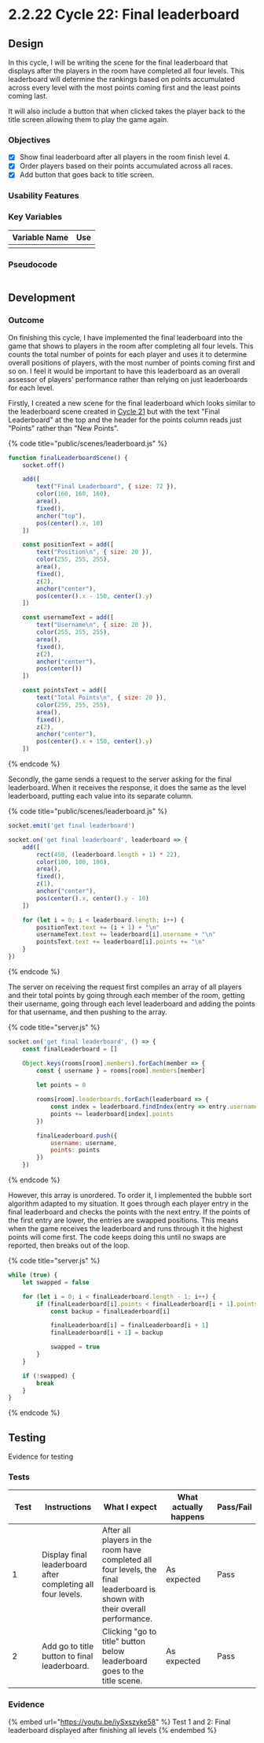 # 2.2.22 Cycle 22: Final leaderboard

## Design

In this cycle, I will be writing the scene for the final leaderboard that displays after the players in the room have completed all four levels. This leaderboard will determine the rankings based on points accumulated across every level with the most points coming first and the least points coming last.

It will also include a button that when clicked takes the player back to the title screen allowing them to play the game again.&#x20;

### Objectives

* [x] Show final leaderboard after all players in the room finish level 4.
* [x] Order players based on their points accumulated across all races.
* [x] Add button that goes back to title screen.

### Usability Features

### Key Variables

| Variable Name | Use |
| ------------- | --- |
|               |     |

### Pseudocode

```
```

## Development

### Outcome

On finishing this cycle, I have implemented the final leaderboard into the game that shows to players in the room after completing all four levels. This counts the total number of points for each player and uses it to determine overall positions of players, with the most number of points coming first and so on. I feel it would be important to have this leaderboard as an overall assessor of players' performance rather than relying on just leaderboards for each level.&#x20;

Firstly, I created a new scene for the final leaderboard which looks similar to the leaderboard scene created in [Cycle 21](2.2.21-cycle-21.md) but with the text "Final Leaderboard" at the top and the header for the points column reads just "Points" rather than "New Points".

{% code title="public/scenes/leaderboard.js" %}
```javascript
function finalLeaderboardScene() {
    socket.off()

    add([
        text("Final Leaderboard", { size: 72 }),
        color(160, 160, 160),
        area(),
        fixed(),
        anchor("top"),
        pos(center().x, 10)
    ])

    const positionText = add([
        text("Position\n", { size: 20 }),
        color(255, 255, 255),
        area(),
        fixed(),
        z(2),
        anchor("center"),
        pos(center().x - 150, center().y)
    ])

    const usernameText = add([
        text("Username\n", { size: 20 }),
        color(255, 255, 255),
        area(),
        fixed(),
        z(2),
        anchor("center"),
        pos(center())
    ])

    const pointsText = add([
        text("Total Points\n", { size: 20 }),
        color(255, 255, 255),
        area(),
        fixed(),
        z(2),
        anchor("center"),
        pos(center().x + 150, center().y)
    ])
```
{% endcode %}

Secondly, the game sends a request to the server asking for the final leaderboard. When it receives the response, it does the same as the level leaderboard, putting each value into its separate column.

{% code title="public/scenes/leaderboard.js" %}
```javascript
socket.emit('get final leaderboard')

socket.on('get final leaderboard', leaderboard => {
    add([
        rect(450, (leaderboard.length + 1) * 22),
        color(100, 100, 100),
        area(),
        fixed(),
        z(1),
        anchor("center"),
        pos(center().x, center().y - 10)
    ])

    for (let i = 0; i < leaderboard.length; i++) {
        positionText.text += (i + 1) + "\n"
        usernameText.text += leaderboard[i].username + "\n"
        pointsText.text += leaderboard[i].points += "\n"
    }
})
```
{% endcode %}

The server on receiving the request first compiles an array of all players and their total points by going through each member of the room, getting their username, going through each level leaderboard and adding the points for that username, and then pushing to the array.

{% code title="server.js" %}
```javascript
socket.on('get final leaderboard', () => {
    const finalLeaderboard = []

    Object.keys(rooms[room].members).forEach(member => {
        const { username } = rooms[room].members[member]
            
        let points = 0

        rooms[room].leaderboards.forEach(leaderboard => {
            const index = leaderboard.findIndex(entry => entry.username === username)
            points += leaderboard[index].points
        })

        finalLeaderboard.push({
            username: username,
            points: points
        })
    })
```
{% endcode %}

However, this array is unordered. To order it, I implemented the bubble sort algorithm adapted to my situation. It goes through each player entry in the final leaderboard and checks the points with the next entry. If the points of the first entry are lower, the entries are swapped positions. This means when the game receives the leaderboard and runs through it the highest points will come first. The code keeps doing this until no swaps are reported, then breaks out of the loop.

{% code title="server.js" %}
```javascript
while (true) {
    let swapped = false

    for (let i = 0; i < finalLeaderboard.length - 1; i++) {
        if (finalLeaderboard[i].points < finalLeaderboard[i + 1].points) {
            const backup = finalLeaderboard[i]

            finalLeaderboard[i] = finalLeaderboard[i + 1]
            finalLeaderboard[i + 1] = backup

            swapped = true
        }
    }

    if (!swapped) {
        break
    }
}
```
{% endcode %}



## Testing

Evidence for testing

### Tests

<table><thead><tr><th width="95">Test</th><th width="158">Instructions</th><th width="171">What I expect</th><th width="174">What actually happens</th><th>Pass/Fail</th></tr></thead><tbody><tr><td>1</td><td>Display final leaderboard after completing all four levels.</td><td>After all players in the room have completed all four levels, the final leaderboard is shown with their overall performance.</td><td>As expected</td><td>Pass</td></tr><tr><td>2</td><td>Add go to title button to final leaderboard.</td><td>Clicking "go to title" button below leaderboard goes to the title scene.</td><td>As expected</td><td>Pass</td></tr></tbody></table>

### Evidence

{% embed url="https://youtu.be/iySxszyke58" %}
Test 1 and 2: Final leaderboard displayed after finishing all levels
{% endembed %}
